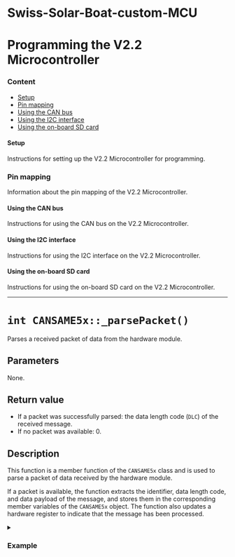 # Swiss-Solar-Boat-custom-MCU

# Programming the V2.2 Microcontroller

### Content

- [Setup](#setup)
- [Pin mapping](#pin-mapping)
- [Using the CAN bus](#using-the-can-bus)
- [Using the I2C interface](#using-the-i2c-interface)
- [Using the on-board SD card](#using-the-on-board-sd-card)

#### Setup

Instructions for setting up the V2.2 Microcontroller for programming.

### Pin mapping

Information about the pin mapping of the V2.2 Microcontroller.

#### Using the CAN bus

Instructions for using the CAN bus on the V2.2 Microcontroller.

#### Using the I2C interface

Instructions for using the I2C interface on the V2.2 Microcontroller.

#### Using the on-board SD card

Instructions for using the on-board SD card on the V2.2 Microcontroller.




---

# `int CANSAME5x::_parsePacket()`

Parses a received packet of data from the hardware module.

## Parameters

None.

## Return value

- If a packet was successfully parsed: the data length code (`DLC`) of the received message.
- If no packet was available: 0.

## Description

This function is a member function of the `CANSAME5x` class and is used to parse a packet of data received by the hardware module. 

If a packet is available, the function extracts the identifier, data length code, and data payload of the message, and stores them in the corresponding member variables of the `CANSAME5x` object. The function also updates a hardware register to indicate that the message has been processed.

<details>
<summary><h3>Example</h3></summary>

```cpp
CANSAME5x can;
int dlc = can._parsePacket();
if (dlc > 0) {
  // Packet was successfully parsed
} else {
  // No packet was available
}
```
</details>
